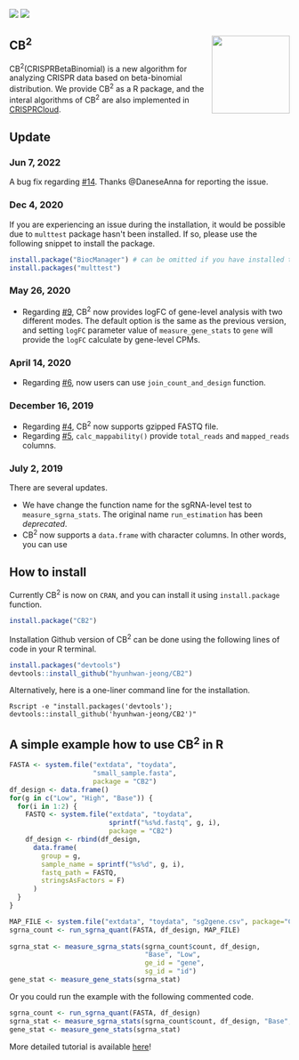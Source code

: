 [![](https://cranlogs.r-pkg.org/badges/CB2)](https://cran.r-project.org/package=CB2)
[![](https://img.shields.io/cran/l/CB2.svg)](https://cran.r-project.org/package=CB2/LICENSE)


## CB<sup>2</sup> <img src="man/figures/hexsticker.png" align="right" height="140"/>

CB<sup>2</sup>(CRISPRBetaBinomial) is a new algorithm for analyzing CRISPR data based on beta-binomial distribution. 
We provide CB<sup>2</sup> as a R package, and the interal algorithms of CB<sup>2</sup> are also implemented in [CRISPRCloud](https://crispr.nrihub.org/).

## Update

### Jun 7, 2022

A bug fix regarding [#14](https://github.com/hyunhwan-jeong/CB2/issues/14). Thanks @DaneseAnna for reporting the issue.

### Dec 4, 2020

If you are experiencing an issue during the installation, it would be possible due to `multtest` package hasn't been installed. If so, please use the following snippet to install the package. 

```r
install.package("BiocManager") # can be omitted if you have installed the package
install.packages("multtest")
```

### May 26, 2020

* Regarding [#9](https://github.com/hyunhwan-jeong/CB2/issues/9), CB<sup>2</sup> now provides logFC of gene-level analysis with two different modes. The default option is the same as the previous version, and setting `logFC` parameter value of `measure_gene_stats` to `gene` will provide the `logFC` calculate by gene-level CPMs.

### April 14, 2020

* Regarding [#6](https://github.com/hyunhwan-jeong/CB2/issues/6), now users can use `join_count_and_design` function. 

### December 16, 2019

* Regarding [#4](https://github.com/hyunhwan-jeong/CB2/issues/4), CB<sup>2</sup> now supports gzipped FASTQ file.
* Regarding [#5](https://github.com/hyunhwan-jeong/CB2/issues/5), `calc_mappability()` provide `total_reads` and `mapped_reads` columns.

### July 2, 2019 

There are several updates.

* We have change the function name for the sgRNA-level test to `measure_sgrna_stats`. The original name `run_estimation` has been *deprecated*.
* CB<sup>2</sup> now supports a `data.frame` with character columns. In other words, you can use 

## How to install

Currently CB<sup>2</sup> is now on `CRAN`, and you can install it using `install.package` function.

```r
install.package("CB2")
```

Installation Github version of CB<sup>2</sup> can be done using the following lines of code in your R terminal.

```r
install.packages("devtools")
devtools::install_github("hyunhwan-jeong/CB2")
```

Alternatively, here is a one-liner command line for the installation.

```
Rscript -e "install.packages('devtools'); devtools::install_github('hyunhwan-jeong/CB2')"
```

## A simple example how to use CB<sup>2</sup> in R

```r
FASTA <- system.file("extdata", "toydata",
                     "small_sample.fasta",
                     package = "CB2")
df_design <- data.frame()
for(g in c("Low", "High", "Base")) {
  for(i in 1:2) {
    FASTQ <- system.file("extdata", "toydata",
                         sprintf("%s%d.fastq", g, i), 
                         package = "CB2")
    df_design <- rbind(df_design, 
      data.frame(
        group = g, 
        sample_name = sprintf("%s%d", g, i),
        fastq_path = FASTQ, 
        stringsAsFactors = F)
      )
  }
}

MAP_FILE <- system.file("extdata", "toydata", "sg2gene.csv", package="CB2")
sgrna_count <- run_sgrna_quant(FASTA, df_design, MAP_FILE)
  
sgrna_stat <- measure_sgrna_stats(sgrna_count$count, df_design, 
                                  "Base", "Low", 
                                  ge_id = "gene",
                                  sg_id = "id")
gene_stat <- measure_gene_stats(sgrna_stat)
```

Or you could run the example with the following commented code.

```r
sgrna_count <- run_sgrna_quant(FASTA, df_design)
sgrna_stat <- measure_sgrna_stats(sgrna_count$count, df_design, "Base", "Low")
gene_stat <- measure_gene_stats(sgrna_stat)
```

More detailed tutorial is available [here](https://CRAN.R-project.org/package=CB2/vignettes/cb2-tutorial.html)!
